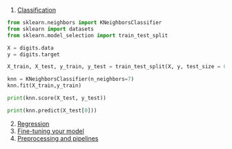 1. [Classification]()

```python
from sklearn.neighbors import KNeighborsClassifier
from sklearn import datasets
from sklearn.model_selection import train_test_split

X = digits.data
y = digits.target

X_train, X_test, y_train, y_test = train_test_split(X, y, test_size = 0.2, random_state=42, stratify=y)

knn = KNeighborsClassifier(n_neighbors=7)
knn.fit(X_train,y_train)

print(knn.score(X_test, y_test))

print(knn.predict(X_test[0]))
```

2. [Regression]()
3. [Fine-tuning your model]()
4. [Preprocessing and pipelines]()
